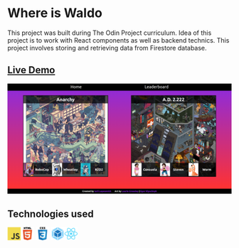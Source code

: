 # Where is Waldo

This project was built during The Odin Project curriculum. Idea of this project is to work with React components as well as backend technics. This project involves storing and retrieving data from Firestore database.

## [Live Demo](https://iuriilepesevich.github.io/where-is-waldo/)

![Website layout image](https://raw.githubusercontent.com/IuriiLepesevich/IuriiLepesevich/main/Images/where-is-waldo.png)

## Technologies used

<img src="https://raw.githubusercontent.com/devicons/devicon/master/icons/javascript/javascript-original.svg" alt="javascript" width="30" height="30"/><img src="https://raw.githubusercontent.com/devicons/devicon/master/icons/html5/html5-original-wordmark.svg" alt="html5" width="30" height="30"/> <img src="https://raw.githubusercontent.com/devicons/devicon/master/icons/css3/css3-original-wordmark.svg" alt="css3" width="30" height="30"/> <img src="https://raw.githubusercontent.com/devicons/devicon/1119b9f84c0290e0f0b38982099a2bd027a48bf1/icons/webpack/webpack-original.svg" alt="css3" width="30" height="30"/><img src="https://raw.githubusercontent.com/devicons/devicon/1119b9f84c0290e0f0b38982099a2bd027a48bf1/icons/react/react-original.svg" alt="css3" width="30" height="30"/>
